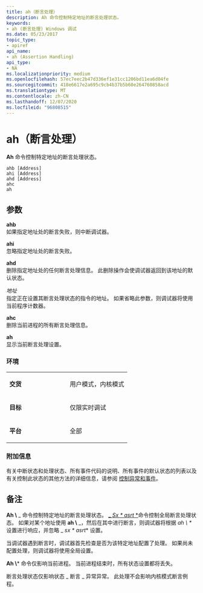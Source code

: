 ```yaml
---
title: ah（断言处理）
description: Ah 命令控制特定地址的断言处理状态。
keywords:
- ah (断言处理) Windows 调试
ms.date: 05/23/2017
topic_type:
- apiref
api_name:
- ah (Assertion Handling)
api_type:
- NA
ms.localizationpriority: medium
ms.openlocfilehash: 57ec7eec2b47d336ef1e31cc1206bd11ea6d04fe
ms.sourcegitcommit: 418e6617e2a695c9cb4b37b5b60e264760858acd
ms.translationtype: MT
ms.contentlocale: zh-CN
ms.lasthandoff: 12/07/2020
ms.locfileid: "96808515"
---
```

# <a name="ah-assertion-handling"></a>ah（断言处理）


**Ah** 命令控制特定地址的断言处理状态。

```dbgcmd
ahb [Address] 
ahi [Address] 
ahd [Address] 
ahc 
ah 
```

## <a name="span-idddk_cmd_assertion_handling_dbgspanspan-idddk_cmd_assertion_handling_dbgspanparameters"></a><span id="ddk_cmd_assertion_handling_dbg"></span><span id="DDK_CMD_ASSERTION_HANDLING_DBG"></span>参数


<span id="_______ahb______"></span><span id="_______AHB______"></span>**ahb**   
如果指定地址处的断言失败，则中断调试器。

<span id="_______ahi"></span><span id="_______AHI"></span>**ahi**  
忽略指定地址处的断言失败。

<span id="_______ahd______"></span><span id="_______AHD______"></span>**ahd**   
删除指定地址处的任何断言处理信息。 此删除操作会使调试器返回到该地址的默认状态。

<span id="_______Address______"></span><span id="_______address______"></span><span id="_______ADDRESS______"></span>*地址*   
指定正在设置其断言处理状态的指令的地址。 如果省略此参数，则调试器将使用当前程序计数器。

<span id="_______ahc"></span><span id="_______AHC"></span>**ahc**  
删除当前进程的所有断言处理信息。

<span id="_______ah______"></span><span id="_______AH______"></span>**ah**   
显示当前断言处理设置。

### <a name="span-idenvironmentspanspan-idenvironmentspanspan-idenvironmentspanenvironment"></a><span id="Environment"></span><span id="environment"></span><span id="ENVIRONMENT"></span>环境

<table>
<colgroup>
<col width="50%" />
<col width="50%" />
</colgroup>
<tbody>
<tr class="odd">
<td align="left"><p><strong>交货</strong></p></td>
<td align="left"><p>用户模式，内核模式</p></td>
</tr>
<tr class="even">
<td align="left"><p><strong>目标</strong></p></td>
<td align="left"><p>仅限实时调试</p></td>
</tr>
<tr class="odd">
<td align="left"><p><strong>平台</strong></p></td>
<td align="left"><p>全部</p></td>
</tr>
</tbody>
</table>

 

### <a name="span-idadditional_informationspanspan-idadditional_informationspanspan-idadditional_informationspanadditional-information"></a><span id="Additional_Information"></span><span id="additional_information"></span><span id="ADDITIONAL_INFORMATION"></span>附加信息

有关中断状态和处理状态、所有事件代码的说明、所有事件的默认状态的列表以及有关控制此状态的其他方法的详细信息，请参阅 [控制异常和事件](controlling-exceptions-and-events.md)。

<a name="remarks"></a>备注
-------

**Ah \\** _ 命令控制特定地址的断言处理状态。 [_ *Sx \* asrt* *](sx--sxd--sxe--sxi--sxn--sxr--sx---set-exceptions-.md)命令控制全局断言处理状态。 如果对某个地址使用 **ah \\** _，然后在其中进行断言，则调试器将根据 _*ah \\* *_ 设置进行响应，并忽略 _ *sx \* asrt** 设置。

当调试器遇到断言时，调试器首先检查是否为该特定地址配置了处理。 如果尚未配置处理，则调试器将使用全局设置。

**Ah \\*** 命令仅影响当前进程。 当前进程结束时，所有状态设置都将丢失。

断言处理状态仅影响状态 \_ 断言 \_ 异常异常。 此处理不会影响内核模式断言例程。

 

 






